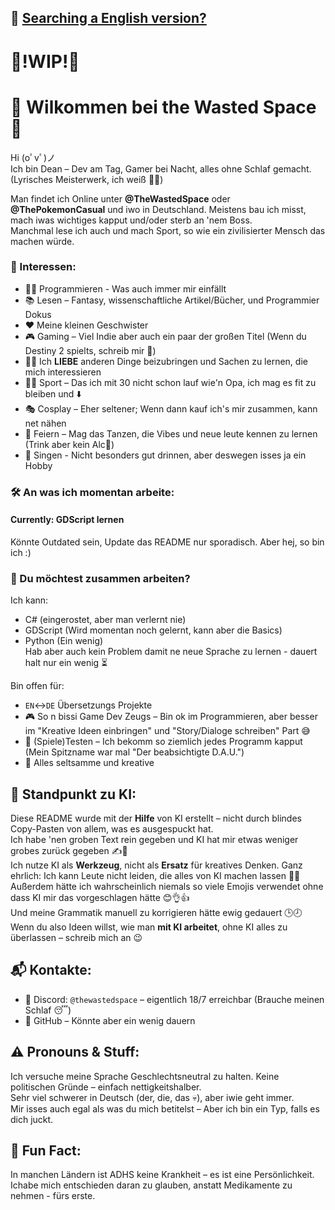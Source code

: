 ## 📘 [Searching a English version?](README.md)

# 🚧!WIP!🚧

# 👾 Wilkommen bei the Wasted Space 🚀

Hi (oﾟvﾟ)ノ  
Ich bin Dean – Dev am Tag, Gamer bei Nacht, alles ohne Schlaf gemacht. (Lyrisches Meisterwerk, ich weiß 🎤✨)


Man findet ich Online unter **@TheWastedSpace** oder **@ThePokemonCasual** und iwo in Deutschland. Meistens bau ich misst, mach iwas wichtiges kapput und/oder sterb an 'nem Boss.  
Manchmal lese ich auch und mach Sport, so wie ein zivilisierter Mensch das machen würde.

### 🧠 Interessen:
- 🧑‍💻 Programmieren - Was auch immer mir einfällt
- 📚 Lesen – Fantasy, wissenschaftliche Artikel/Bücher, und Programmier Dokus
- ❤️ Meine kleinen Geschwister
- 🎮 Gaming – Viel Indie aber auch ein paar der großen Titel (Wenn du Destiny 2 spielts, schreib mir 🙏)
- 🧑‍🎓 Ich **LIEBE** anderen Dinge beizubringen und Sachen zu lernen, die mich interessieren
- 🏃‍♂️ Sport – Das ich mit 30 nicht schon lauf wie'n Opa, ich mag es fit zu bleiben und ⬇️
- 🎭 Cosplay – Eher seltener; Wenn dann kauf ich's mir zusammen, kann net nähen
- 🎉 Feiern – Mag das Tanzen, die Vibes und neue leute kennen zu lernen (Trink aber kein Alc🚱)
- 🎤 Singen - Nicht besonders gut drinnen, aber deswegen isses ja ein Hobby

### 🛠️ An was ich momentan arbeite:
#### Currently: GDScript lernen  
Könnte Outdated sein, Update das README nur sporadisch. Aber hej, so bin ich :)

### 🤝 Du möchtest zusammen arbeiten?
Ich kann:
- C# (eingerostet, aber man verlernt nie)
- GDScript (Wird momentan noch gelernt, kann aber die Basics)
- Python (Ein wenig)  
Hab aber auch kein Problem damit ne neue Sprache zu lernen - dauert halt nur ein wenig ⏳

Bin offen für:
- `EN`↔️`DE` Übersetzungs Projekte
- 🎮 So n bissi Game Dev Zeugs – Bin ok im Programmieren, aber besser im "Kreative Ideen einbringen" und "Story/Dialoge schreiben" Part 😅
- 🧪 (Spiele)Testen – Ich bekomm so ziemlich jedes Programm kapput (Mein Spitzname war mal "Der beabsichtigte D.A.U.")
- 🎨 Alles seltsamme und kreative

## 🤖 Standpunkt zu KI:
Diese README wurde mit der **Hilfe** von KI erstellt – nicht durch blindes Copy-Pasten von allem, was es ausgespuckt hat.  
Ich habe 'nen groben Text rein gegeben und KI hat mir etwas weniger grobes zurück gegeben ✍️🤖  
Ich nutze KI als **Werkzeug**, nicht als **Ersatz** für kreatives Denken. Ganz ehrlich: Ich kann Leute nicht leiden, die alles von KI machen lassen 🙅‍♂️  
Außerdem hätte ich wahrscheinlich niemals so viele Emojis verwendet ohne dass KI mir das vorgeschlagen hätte 😊👌👍  
Und meine Grammatik manuell zu korrigieren hätte ewig gedauert 🕒🕗  
Wenn du also Ideen willst, wie man **mit KI arbeitet**, ohne KI alles zu überlassen – schreib mich an 😉


## 📬 Kontakte:
- 💬 Discord: `@thewastedspace` – eigentlich 18/7 erreichbar (Brauche meinen Schlaf 😴)
- 🐙 GitHub – Könnte aber ein wenig dauern

## ⚠️ Pronouns & Stuff:
Ich versuche meine Sprache Geschlechtsneutral zu halten. Keine politischen Gründe – einfach nettigkeitshalber.  
Sehr viel schwerer in Deutsch (der, die, das 💀), aber iwie geht immer.  
Mir isses auch egal als was du mich betitelst – Aber ich bin ein Typ, falls es dich juckt.

## 🧩 Fun Fact:
In manchen Ländern ist ADHS keine Krankheit – es ist eine Persönlichkeit.  
Ichabe mich entschieden daran zu glauben, anstatt Medikamente zu nehmen - fürs erste.
<!---
TheWastedSpace/TheWastedSpace is a ✨ special ✨ repository because its `README.md` (this file) appears on ur GitHub profile.
u can click the Preview link to take a look at ur changes.
--->
